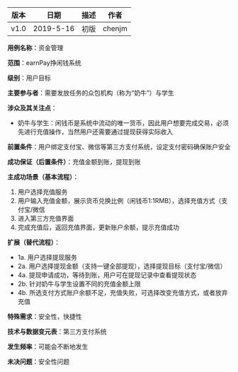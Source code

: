 | 版本 | 日期      | 描述 | 作者   |
| ---- | --------- | ---- | ------ |
| v1.0 | 2019-5-16 | 初版 | chenjm |

**用例名称**：资金管理

**范围**：earnPay挣闲钱系统

**级别**：用户目标

**主要参与者**：需要发放任务的众包机构（称为“奶牛”）与学生

**涉众及其关注点**：
* 奶牛与学生：闲钱币是系统中流动的唯一货币，因此用户想要完成交易，必须先进行充值操作，当然用户还需要通过提现获得实际收入

**前置条件**：用户绑定支付宝、微信等第三方支付系统，设定支付密码确保账户安全

**成功保证（后置条件）**：充值金额到账，提现到账

**主成功场景（基本流程）**：
1. 用户选择充值服务
2. 用户输入充值金额，展示货币兑换比例（闲钱币1:1RMB），选择充值方式（支付宝/微信
3. 进入第三方充值界面
4. 完成充值后，返回充值界面，更新账户余额，提示充值成功

**扩展（替代流程）**：
* 1a. 用户选择提现服务
* 2a. 用户选择提现金额（支持一键全部提现），选择提现目标（支付宝/微信）
* 4a. 提现申请成功，等待到账，用户可在提现记录中查看提现状态
* 2b. 针对奶牛与学生设置不同的充值金额上限
* 4b. 所选支付方式账户余额不足，充值失败，可选择改变充值方式，或者放弃充值

**特殊需求**：安全性，快捷性

**技术与数据变元表**：第三方支付系统

**发生频率**：可能会不断地发生

**未决问题**：安全性问题

